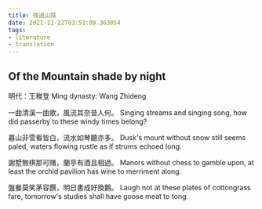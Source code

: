 ```yaml
---
title: 夜過山陰
date: 2021-11-22T03:51:09.363054
tags:
- literature
- translation
---
```

## Of the Mountain shade by night

明代：王稚登
Ming dynasty: Wang Zhideng

一曲清溪一曲歌，風流其奈昔人何。
Singing streams and singing song, how did passerby to these windy times belong?

暮山非雪看皆白，流水如琴聽亦多。
Dusk's mount without snow still seems paled, waters flowing rustle as if strums echoed long.

謝墅無棋那可賭，蘭亭有酒且相過。
Manors without chess to gamble upon, at least the orchid pavilion has wine to merriment along. 

盤餐莫笑茅容饌，明日書成好換鵝。
Laugh not at these plates of cottongrass fare, tomorrow's studies shall have goose meat to tong. 
